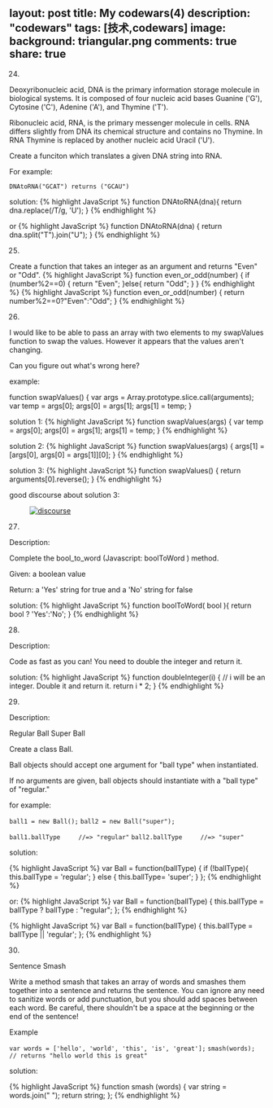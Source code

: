 layout: post
title: My codewars(4)
description: "codewars"
tags: [技术,codewars]
image:
  background: triangular.png
comments: true
share: true
---

24.

Deoxyribonucleic acid, DNA is the primary information storage molecule in biological systems. It is composed of four nucleic acid bases Guanine ('G'), Cytosine ('C'), Adenine ('A'), and Thymine ('T').

<!--more-->

Ribonucleic acid, RNA, is the primary messenger molecule in cells. RNA differs slightly from DNA its chemical structure and contains no Thymine. In RNA Thymine is replaced by another nucleic acid Uracil ('U').

Create a funciton which translates a given DNA string into RNA.

For example:

```DNAtoRNA("GCAT") returns ("GCAU")```

solution:
{% highlight JavaScript %}
function DNAtoRNA(dna){
  return dna.replace(/T/g, 'U');
}
{% endhighlight %}

or
{% highlight JavaScript %}
function DNAtoRNA(dna) {
  return dna.split("T").join("U");
}
{% endhighlight %}

25.

Create a function that takes an integer as an argument and returns "Even" or "Odd".
{% highlight JavaScript %}
function even_or_odd(number) {
  if (number%2==0) {
                    return "Even";
                }else{
                    return "Odd";
                }
}
{% endhighlight %}
{% highlight JavaScript %}
function even_or_odd(number) {
 return number%2==0?"Even":"Odd";
}
{% endhighlight %}

26.

I would like to be able to pass an array with two elements to my swapValues function to swap the values. However it appears that the values aren't changing.

Can you figure out what's wrong here?

example:

function swapValues() {
    var args = Array.prototype.slice.call(arguments);
    var temp = args[0];
    args[0] = args[1];
    args[1] = temp;
}

solution 1:
{% highlight JavaScript %}
function swapValues(args) {
    var temp = args[0];
    args[0] = args[1];
    args[1] = temp;
}
{% endhighlight %}

solution 2:
{% highlight JavaScript %}
function swapValues(args) {
    args[1] = [args[0], args[0] = args[1]][0];
}
{% endhighlight %}

solution 3:
{% highlight JavaScript %}
function swapValues() {
  return arguments[0].reverse();
}
{% endhighlight %}

good discourse about solution 3:

<figure>
    <a href="http://7vznhl.com1.z0.glb.clouddn.com/2015-5-16-1codewars1.png">      
    <img src="http://7vznhl.com1.z0.glb.clouddn.com/2015-5-16-1codewars1.png" alt="discourse" />
    </a>
</figure>

27.

Description:

Complete the bool_to_word (Javascript: boolToWord ) method.

Given: a boolean value

Return: a 'Yes' string for true and a 'No' string for false

solution:
{% highlight JavaScript %}
function boolToWord( bool ){
  return bool ? 'Yes':'No';
}
{% endhighlight %}

28.

Description:

Code as fast as you can! You need to double the integer and return it.

solution:
{% highlight JavaScript %}
function doubleInteger(i) {
  // i will be an integer. Double it and return it.
  return i * 2;
}
{% endhighlight %}

29.

Description:

Regular Ball Super Ball

Create a class Ball.

Ball objects should accept one argument for "ball type" when instantiated.

If no arguments are given, ball objects should instantiate with a "ball type" of "regular."

for example:

```ball1 = new Ball();```
```ball2 = new Ball("super");```

```ball1.ballType     //=> "regular"```
```ball2.ballType     //=> "super"```

solution:

{% highlight JavaScript %}
var Ball = function(ballType) {
  if (!ballType){
    this.ballType = 'regular';
  }
  else {
    this.ballType= 'super';
  }
};
{% endhighlight %}

or:
{% highlight JavaScript %}
var Ball = function(ballType) {
  this.ballType = ballType ? ballType : "regular";
};
{% endhighlight %}

{% highlight JavaScript %}
var Ball = function(ballType) {
  this.ballType = ballType || 'regular';
};
{% endhighlight %}

30.

Sentence Smash

Write a method smash that takes an array of words and smashes them together into a sentence and returns the sentence. You can ignore any need to sanitize words or add punctuation, but you should add spaces between each word. Be careful, there shouldn't be a space at the beginning or the end of the sentence!

Example

```var words = ['hello', 'world', 'this', 'is', 'great'];```
```smash(words); // returns "hello world this is great"```

solution:

{% highlight JavaScript %}
function smash (words) {
    var string = words.join(" ");
    return string; 
};
{% endhighlight %}